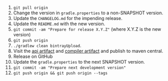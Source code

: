 1. `git pull origin`
2. Change the version in `gradle.properties` to a non-SNAPSHOT version.
3. Update the `CHANGELOG.md` for the impending release.
4. Update the `README.md` with the new version.
5. `git commit -am "Prepare for release X.Y.Z"` (where X.Y.Z is the new version)
6. `git push origin`
7. `./gradlew clean bintrayUpload`.
8. Visit the [api artifact](https://bintray.com/ansman/kotshi/api#central) and [compiler artifact](https://bintray.com/ansman/kotshi/compiler#central) and publish to maven central.
9. Release on GitHub
10. Update the `gradle.properties` to the next SNAPSHOT version.
11. `git commit -am "Prepare next development version"`
12. `git push origin && git push origin --tags`
